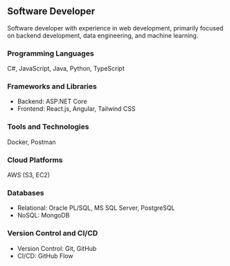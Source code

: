 ## Software Developer

Software developer with experience in web development, primarily focused on backend development, data engineering, and machine learning.

### Programming Languages

C#, JavaScript, Java, Python, TypeScript

### Frameworks and Libraries

* Backend: ASP.NET Core
* Frontend: React.js, Angular, Tailwind CSS

### Tools and Technologies

Docker, Postman

### Cloud Platforms

AWS (S3, EC2)

### Databases

* Relational: Oracle PL/SQL, MS SQL Server, PostgreSQL
* NoSQL: MongoDB

### Version Control and CI/CD

* Version Control: Git, GitHub
* CI/CD: GitHub Flow

